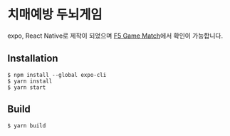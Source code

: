 # 치매예방 두뇌게임

expo, React Native로 제작이 되었으며 [F5 Game Match](https://play.google.com/store/apps/details?id=com.f5game.memory)에서 확인이 가능합니다.

## Installation

```
$ npm install --global expo-cli
$ yarn install
$ yarn start
```

## Build

```
$ yarn build
```
